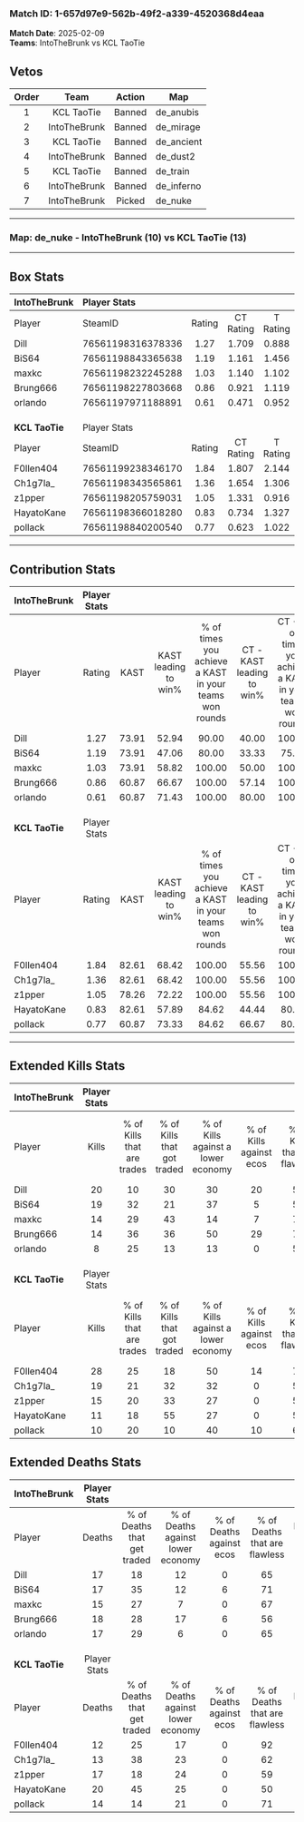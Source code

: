 ### Match ID: 1-657d97e9-562b-49f2-a339-4520368d4eaa  
**Match Date**: 2025-02-09  
**Teams**: IntoTheBrunk vs KCL TaoTie  

## Vetos  

| Order | Team | Action | Map |
| :---: | :--: | :----: | --- |
| 1 | KCL TaoTie | Banned | de_anubis |
| 2 | IntoTheBrunk | Banned | de_mirage |
| 3 | KCL TaoTie | Banned | de_ancient |
| 4 | IntoTheBrunk | Banned | de_dust2 |
| 5 | KCL TaoTie | Banned | de_train |
| 6 | IntoTheBrunk | Banned | de_inferno |
| 7 | IntoTheBrunk | Picked | de_nuke |

---  

### **Map**: de_nuke - IntoTheBrunk (10) vs KCL TaoTie (13)  
---  

## Box Stats  

| **IntoTheBrunk** | Player Stats      |        |           |          |       |       |       |         |        |      |     |
| :- | :- | :-: | :-: | :-: | :-: | :-: | :-: | :-: | :-: | :-: | :-: |
| Player           | SteamID           | Rating | CT Rating | T Rating | KAST  |  ADR  | Kills | Assists | Deaths | K/D  | HS% |
| Dill             | 76561198316378336 |  1.27  |   1.709   |  0.888   | 73.91 | 90.3  |  20   |    5    |   17   | 1.18 | 40  |
| BiS64            | 76561198843365638 |  1.19  |   1.161   |  1.456   | 73.91 | 78.7  |  19   |    3    |   17   | 1.12 | 47  |
| maxkc            | 76561198232245288 |  1.03  |   1.140   |  1.102   | 73.91 | 71.1  |  14   |    5    |   15   | 0.93 | 85  |
| Brung666         | 76561198227803668 |  0.86  |   0.921   |  1.119   | 60.87 | 73.4  |  14   |    2    |   18   | 0.78 | 64  |
| orlando          | 76561197971188891 |  0.61  |   0.471   |  0.952   | 60.87 | 54.4  |   8   |    5    |   17   | 0.47 | 87  |
|                  |                   |        |           |          |       |       |       |         |        |      |     |
|                  |                   |        |           |          |       |       |       |         |        |      |     |
|                  |                   |        |           |          |       |       |       |         |        |      |     |
| **KCL TaoTie**   | Player Stats      |        |           |          |       |       |       |         |        |      |     |
| Player           | SteamID           | Rating | CT Rating | T Rating | KAST  |  ADR  | Kills | Assists | Deaths | K/D  | HS% |
| F0llen404        | 76561199238346170 |  1.84  |   1.807   |  2.144   | 82.61 | 123.2 |  28   |    1    |   12   | 2.33 | 50  |
| Ch1g7la_         | 76561198343565861 |  1.36  |   1.654   |  1.306   | 82.61 | 83.1  |  19   |    3    |   13   | 1.46 | 21  |
| z1pper           | 76561198205759031 |  1.05  |   1.331   |  0.916   | 78.26 | 69.0  |  15   |    5    |   17   | 0.88 | 53  |
| HayatoKane       | 76561198366018280 |  0.83  |   0.734   |  1.327   | 82.61 | 59.4  |  11   |    7    |   20   | 0.55 | 27  |
| pollack          | 76561198840200540 |  0.77  |   0.623   |  1.022   | 60.87 | 59.7  |  10   |    6    |   14   | 0.71 | 50  |
---  

## Contribution Stats  

| **IntoTheBrunk** | Player Stats |       |                      |                                                        |                           |                                                             |                          |                                                            |
| :- | :-: | :-: | :-: | :-: | :-: | :-: | :-: | :-: |
| Player           |    Rating    | KAST  | KAST leading to win% | % of times you achieve a KAST in your teams won rounds | CT - KAST leading to win% | CT - % of times you achieve a KAST in your teams won rounds | T - KAST leading to win% | T - % of times you achieve a KAST in your teams won rounds |
| Dill             |     1.27     | 73.91 |        52.94         |                         90.00                          |           40.00           |                           100.00                            |          71.43           |                           83.33                            |
| BiS64            |     1.19     | 73.91 |        47.06         |                         80.00                          |           33.33           |                            75.00                            |          62.50           |                           83.33                            |
| maxkc            |     1.03     | 73.91 |        58.82         |                         100.00                         |           50.00           |                           100.00                            |          66.67           |                           100.00                           |
| Brung666         |     0.86     | 60.87 |        66.67         |                         100.00                         |           57.14           |                           100.00                            |          75.00           |                           100.00                           |
| orlando          |     0.61     | 60.87 |        71.43         |                         100.00                         |           80.00           |                           100.00                            |          66.67           |                           100.00                           |
|                  |              |       |                      |                                                        |                           |                                                             |                          |                                                            |
|                  |              |       |                      |                                                        |                           |                                                             |                          |                                                            |
|                  |              |       |                      |                                                        |                           |                                                             |                          |                                                            |
| **KCL TaoTie**   | Player Stats |       |                      |                                                        |                           |                                                             |                          |                                                            |
| Player           |    Rating    | KAST  | KAST leading to win% | % of times you achieve a KAST in your teams won rounds | CT - KAST leading to win% | CT - % of times you achieve a KAST in your teams won rounds | T - KAST leading to win% | T - % of times you achieve a KAST in your teams won rounds |
| F0llen404        |     1.84     | 82.61 |        68.42         |                         100.00                         |           55.56           |                           100.00                            |          80.00           |                           100.00                           |
| Ch1g7la_         |     1.36     | 82.61 |        68.42         |                         100.00                         |           55.56           |                           100.00                            |          80.00           |                           100.00                           |
| z1pper           |     1.05     | 78.26 |        72.22         |                         100.00                         |           55.56           |                           100.00                            |          88.89           |                           100.00                           |
| HayatoKane       |     0.83     | 82.61 |        57.89         |                         84.62                          |           44.44           |                            80.00                            |          70.00           |                           87.50                            |
| pollack          |     0.77     | 60.87 |        73.33         |                         84.62                          |           66.67           |                            80.00                            |          77.78           |                           87.50                            |
---  

## Extended Kills Stats  

| **IntoTheBrunk** | Player Stats |                            |                            |                                    |                         |                              |                                 |                                       |                    |           |
| :- | :-: | :-: | :-: | :-: | :-: | :-: | :-: | :-: | :-: | :-: |
| Player           |    Kills     | % of Kills that are trades | % of Kills that got traded | % of Kills against a lower economy | % of Kills against ecos | % of Kills that are flawless | % of Kills that are close duels | % of Kills that are assisted by flash | Pistol Round Kills | AWP Kills |
| Dill             |      20      |             10             |             30             |                 30                 |           20            |              55              |                5                |                   0                   |         2          |     1     |
| BiS64            |      19      |             32             |             21             |                 37                 |            5            |              58              |                5                |                   0                   |         1          |     0     |
| maxkc            |      14      |             29             |             43             |                 14                 |            7            |              71              |                7                |                   0                   |         2          |     0     |
| Brung666         |      14      |             36             |             36             |                 50                 |           29            |              79              |                0                |                   0                   |         0          |     0     |
| orlando          |      8       |             25             |             13             |                 13                 |            0            |              50              |                0                |                   0                   |         1          |     0     |
|                  |              |                            |                            |                                    |                         |                              |                                 |                                       |                    |           |
|                  |              |                            |                            |                                    |                         |                              |                                 |                                       |                    |           |
|                  |              |                            |                            |                                    |                         |                              |                                 |                                       |                    |           |
| **KCL TaoTie**   | Player Stats |                            |                            |                                    |                         |                              |                                 |                                       |                    |           |
| Player           |    Kills     | % of Kills that are trades | % of Kills that got traded | % of Kills against a lower economy | % of Kills against ecos | % of Kills that are flawless | % of Kills that are close duels | % of Kills that are assisted by flash | Pistol Round Kills | AWP Kills |
| F0llen404        |      28      |             25             |             18             |                 50                 |           14            |              75              |                4                |                   4                   |         5          |     4     |
| Ch1g7la_         |      19      |             21             |             32             |                 32                 |            0            |              58              |                5                |                   0                   |         0          |     0     |
| z1pper           |      15      |             20             |             33             |                 27                 |            0            |              53              |                7                |                   0                   |         2          |     0     |
| HayatoKane       |      11      |             18             |             55             |                 27                 |            0            |              55              |               18                |                   0                   |         1          |     0     |
| pollack          |      10      |             20             |             10             |                 40                 |           10            |              60              |               10                |                   0                   |         0          |     1     |
## Extended Deaths Stats  

| **IntoTheBrunk** | Player Stats |                             |                                   |                          |                               |                            |                           |               |
| :- | :-: | :-: | :-: | :-: | :-: | :-: | :-: | :-: |
| Player           |    Deaths    | % of Deaths that get traded | % of Deaths against lower economy | % of Deaths against ecos | % of Deaths that are flawless | % of Deaths that are close | % of Deaths while blinded | Deaths to AWP |
| Dill             |      17      |             18              |                12                 |            0             |              65               |             6              |             0             |       1       |
| BiS64            |      17      |             35              |                12                 |            6             |              71               |             0              |             6             |       0       |
| maxkc            |      15      |             27              |                 7                 |            0             |              67               |             7              |             0             |       2       |
| Brung666         |      18      |             28              |                17                 |            6             |              56               |             11             |             0             |       1       |
| orlando          |      17      |             29              |                 6                 |            0             |              65               |             12             |             0             |       1       |
|                  |              |                             |                                   |                          |                               |                            |                           |               |
|                  |              |                             |                                   |                          |                               |                            |                           |               |
|                  |              |                             |                                   |                          |                               |                            |                           |               |
| **KCL TaoTie**   | Player Stats |                             |                                   |                          |                               |                            |                           |               |
| Player           |    Deaths    | % of Deaths that get traded | % of Deaths against lower economy | % of Deaths against ecos | % of Deaths that are flawless | % of Deaths that are close | % of Deaths while blinded | Deaths to AWP |
| F0llen404        |      12      |             25              |                17                 |            0             |              92               |             0              |             0             |       0       |
| Ch1g7la_         |      13      |             38              |                23                 |            0             |              62               |             8              |             0             |       0       |
| z1pper           |      17      |             18              |                24                 |            0             |              59               |             6              |             0             |       1       |
| HayatoKane       |      20      |             45              |                25                 |            0             |              50               |             5              |             0             |       0       |
| pollack          |      14      |             14              |                21                 |            0             |              71               |             0              |             0             |       0       |
